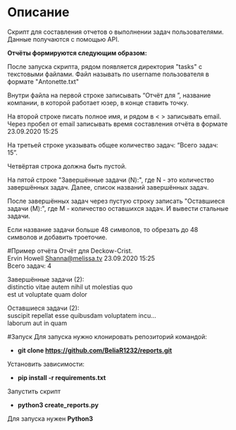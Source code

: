 # Описание

Скрипт для составления отчетов о выполнении задач пользователями.
Данные получаются с помощью API. 

**Отчёты формируются следующим образом:**

После запуска скрипта, рядом появляется директория "tasks" с текстовыми файлами. Файл называть по username пользователя в формате "Antonette.txt"

Внутри файла на первой строке записывать “Отчёт для ”, название компании, в которой работает юзер, в конце ставить точку.

На второй строке писать полное имя, и рядом в < > записывать email. Через пробел от email записывать время составления отчёта в формате 23.09.2020 15:25

На третьей строке указывать общее количество задач: “Всего задач: 15”.

Четвёртая строка должна быть пустой.

На пятой строке "Завершённые задачи (N):", где N - это количество завершённых задач. Далее, список названий завершённых задач.

После завершённых задач через пустую строку записать "Оставшиеся задачи (M):", где M - количество оставшихся задач. И вывести стальные задачи.

Если название задачи больше 48 символов, то обрезать до 48 символов и добавить троеточие.

#Пример отчёта
Отчёт для Deckow-Crist.  
Ervin Howell <Shanna@melissa.tv> 23.09.2020 15:25  
Всего задач: 4

 

Завершённые задачи (2):  
distinctio vitae autem nihil ut molestias quo  
est ut voluptate quam dolor

 

Оставшиеся задачи (2):  
suscipit repellat esse quibusdam voluptatem incu...  
laborum aut in quam

#Запуск
Для запуска нужно клонировать репозиторий командой:
+ **git clone https://github.com/BeliaR1232/reports.git**   
  
Установить зависимости:
+ **pip install -r requirements.txt**   
  
Запустить скрипт
+ **python3 create_reports.py**   
  
Для запуска нужен **Python3**